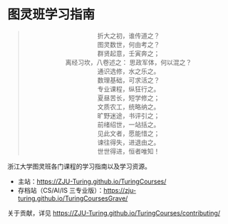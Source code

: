 # 图灵班学习指南

<div align="center">

> 折大之初，谁传道之？  
图灵数世，何由考之？  
群贤起意，壬寅奔之；  
离经习坎，八卷述之：
思政军体，何以混之？  
通识选修，水之乐之。  
数理基础，可求活之？  
专业课程，纵狂行之。  
夏昼苦长，短学修之；  
文质农工，统略纳之。  
旷野迷途，书评引之；  
前绪绍世，一站括之。  
见此文者，愿能惜之；  
谏往得失，进退由之。  
世世得进，恒者唯知！

</div>

浙江大学图灵班各门课程的学习指南以及学习资源。

- 主站：https://ZJU-Turing.github.io/TuringCourses/
- 存档站（CS/AI/IS 三专业版）：https://zju-turing.github.io/TuringCoursesGrave/

关于贡献，详见 https://ZJU-Turing.github.io/TuringCourses/contributing/